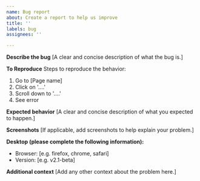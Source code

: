 ```yaml
---
name: Bug report
about: Create a report to help us improve
title: ''
labels: bug
assignees: ''

---
```


**Describe the bug**
[A clear and concise description of what the bug is.]

**To Reproduce**
Steps to reproduce the behavior:
1. Go to [Page name]
2. Click on '....'
3. Scroll down to '....'
4. See error

**Expected behavior**
[A clear and concise description of what you expected to happen.]

**Screenshots**
[If applicable, add screenshots to help explain your problem.]

**Desktop (please complete the following information):**
 - Browser: [e.g. firefox, chrome, safari]
 - Version: [e.g. v2.1-beta]

**Additional context**
[Add any other context about the problem here.]